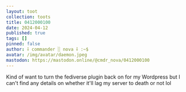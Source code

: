 ```yaml
---
layout: toot
collection: toots
title: 0412000100
date: 2024-04-12
published: true
tags: []
pinned: false
author: ⸸ commander ░ nova ⸸ :~$
avatar: /img/avatar/daemon.jpeg
mastodon: https://mastodon.online/@cmdr_nova/0412000100
---
```


Kind of want to turn the fediverse plugin back on for my Wordpress but I can't find any details on whether it'll lag my server to death or not lol
